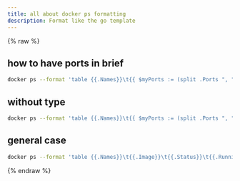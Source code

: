 ```yaml
---
title: all about docker ps formatting
description: Format like the go template
---
```


{% raw %}

## how to have ports in brief

```bash
docker ps --format 'table {{.Names}}\t{{ $myPorts := (split .Ports ", ")}}\t{{range $pindex, $port := $myPorts}}{{if eq (index (split $port ":") 0) "0.0.0.0"}}{{index (split $port ":") 1}} {{end}}{{end}}'
```

## without type

```bash
docker ps --format 'table {{.Names}}\t{{ $myPorts := (split .Ports ", ")}}\t{{range $pindex, $port := $myPorts}}{{if eq (index (split $port ":") 0) "0.0.0.0"}}{{index (split (index (split $port ":") 1 ) "/") 0}} {{end}}{{end}}'
```

## general case

```bash
docker ps --format 'table {{.Names}}\t{{.Image}}\t{{.Status}}\t{{.RunningFor}}\t{{ $myPorts := (split .Ports ", ")}}\t{{range $pindex, $port := $myPorts}}{{if eq (index (split $port ":") 0) "0.0.0.0"}}{{index (split (index (split $port ":") 1 ) "/") 0}} {{end}}{{end}}'
```

{% endraw %}
